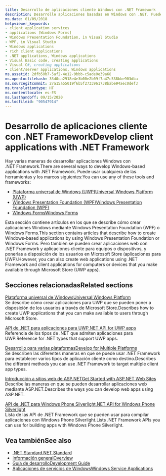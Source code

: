 ```yaml
---
title: Desarrollo de aplicaciones cliente Windows con .NET Framework
description: Desarrolle aplicaciones basadas en Windows con .NET. Puede usar Plataforma universal de Windows (UWP), Windows Presentation Foundation (WPF) o Windows Forms.
ms.date: 01/09/2018
helpviewer_keywords:
- client application services
- applications [Windows Forms]
- Windows Presentation Foundation, in Visual Studio
- WPF, in Visual Studio
- Windows applications
- rich client applications
- .NET applications, Windows applications
- Visual Basic code, creating applications
- Visual C#, creating applications
- client/server applications, Windows applications
ms.assetid: 2dfb50b7-5af2-4e12-9bbb-c5ade0e39a68
ms.openlocfilehash: 33d0ca2918e4e3b00e2b09f7a47c538bbe903dba
ms.sourcegitcommit: 27a15a55019f6b5f2733961738babe94aec0def3
ms.translationtype: HT
ms.contentlocale: es-ES
ms.lasthandoff: 09/15/2020
ms.locfileid: "90547914"
---
```

# <a name="develop-client-applications-with-net-framework"></a><span data-ttu-id="01924-104">Desarrollo de aplicaciones cliente con .NET Framework</span><span class="sxs-lookup"><span data-stu-id="01924-104">Develop client applications with .NET Framework</span></span>

<span data-ttu-id="01924-105">Hay varias maneras de desarrollar aplicaciones Windows con .NET Framework.</span><span class="sxs-lookup"><span data-stu-id="01924-105">There are several ways to develop Windows-based applications with .NET Framework.</span></span> <span data-ttu-id="01924-106">Puede usar cualquiera de las herramientas y los marcos siguientes:</span><span class="sxs-lookup"><span data-stu-id="01924-106">You can use any of these tools and frameworks:</span></span>

- [<span data-ttu-id="01924-107">Plataforma universal de Windows (UWP)</span><span class="sxs-lookup"><span data-stu-id="01924-107">Universal Windows Platform (UWP)</span></span>](/windows/uwp/)
- [<span data-ttu-id="01924-108">Windows Presentation Foundation (WPF)</span><span class="sxs-lookup"><span data-stu-id="01924-108">Windows Presentation Foundation (WPF)</span></span>](/dotnet/desktop/wpf/)
- [<span data-ttu-id="01924-109">Windows Forms</span><span class="sxs-lookup"><span data-stu-id="01924-109">Windows Forms</span></span>](/dotnet/desktop/winforms/)

<span data-ttu-id="01924-110">Esta sección contiene artículos en los que se describe cómo crear aplicaciones Windows mediante Windows Presentation Foundation (WPF) o Windows Forms.</span><span class="sxs-lookup"><span data-stu-id="01924-110">This section contains articles that describe how to create Windows-based applications by using Windows Presentation Foundation or Windows Forms.</span></span> <span data-ttu-id="01924-111">Pero también se pueden crear aplicaciones web con .NET Framework y aplicaciones cliente para equipos o dispositivos, y ponerlas a disposición de los usuarios en Microsoft Store (aplicaciones para UWP).</span><span class="sxs-lookup"><span data-stu-id="01924-111">However, you can also create web applications using .NET Framework and client applications for computers or devices that you make available through Microsoft Store (UWP apps).</span></span>

## <a name="related-sections"></a><span data-ttu-id="01924-112">Secciones relacionadas</span><span class="sxs-lookup"><span data-stu-id="01924-112">Related sections</span></span>

<span data-ttu-id="01924-113">[Plataforma universal de Windows](/windows/uwp/)</span><span class="sxs-lookup"><span data-stu-id="01924-113">[Universal Windows Platform](/windows/uwp/)</span></span>\
<span data-ttu-id="01924-114">Se describe cómo crear aplicaciones para UWP que se pueden poner a disposición de los usuarios a través de Microsoft Store.</span><span class="sxs-lookup"><span data-stu-id="01924-114">Describes how to create UWP applications that you can make available to users through Microsoft Store.</span></span>

<span data-ttu-id="01924-115">[API de .NET para aplicaciones para UWP](../../api/index.md?view=dotnet-uwp-10.0)</span><span class="sxs-lookup"><span data-stu-id="01924-115">[.NET API for UWP apps](../../api/index.md?view=dotnet-uwp-10.0)</span></span>\
<span data-ttu-id="01924-116">Referencia de los tipos de .NET que admiten aplicaciones para UWP.</span><span class="sxs-lookup"><span data-stu-id="01924-116">Reference for .NET types that support UWP apps.</span></span>
  
<span data-ttu-id="01924-117">[Desarrollo para varias plataformas](../standard/cross-platform/index.md)</span><span class="sxs-lookup"><span data-stu-id="01924-117">[Develop for Multiple Platforms](../standard/cross-platform/index.md)</span></span>\
<span data-ttu-id="01924-118">Se describen las diferentes maneras en que se puede usar .NET Framework para establecer varios tipos de aplicación cliente como destino.</span><span class="sxs-lookup"><span data-stu-id="01924-118">Describes the different methods you can use .NET Framework to target multiple client app types.</span></span>

<span data-ttu-id="01924-119">[Introducción a sitios web de ASP.NET](https://dotnet.microsoft.com/apps/aspnet/web-apps)</span><span class="sxs-lookup"><span data-stu-id="01924-119">[Get Started with ASP.NET Web Sites](https://dotnet.microsoft.com/apps/aspnet/web-apps)</span></span>\
<span data-ttu-id="01924-120">Describe las maneras en que se pueden desarrollar aplicaciones web mediante ASP.NET.</span><span class="sxs-lookup"><span data-stu-id="01924-120">Describes the ways you can develop web apps using ASP.NET.</span></span>

<span data-ttu-id="01924-121">[API de .NET para Windows Phone Silverlight](/previous-versions/windows/apps/jj207211\(v=vs.105\))</span><span class="sxs-lookup"><span data-stu-id="01924-121">[.NET API for Windows Phone Silverlight](/previous-versions/windows/apps/jj207211\(v=vs.105\))</span></span>\
<span data-ttu-id="01924-122">Lista de las API de .NET Framework que se pueden usar para compilar aplicaciones con Windows Phone Silverlight.</span><span class="sxs-lookup"><span data-stu-id="01924-122">Lists .NET Framework APIs you can use for building apps with Windows Phone Silverlight.</span></span>

## <a name="see-also"></a><span data-ttu-id="01924-123">Vea también</span><span class="sxs-lookup"><span data-stu-id="01924-123">See also</span></span>

- [<span data-ttu-id="01924-124">.NET Standard</span><span class="sxs-lookup"><span data-stu-id="01924-124">.NET Standard</span></span>](../standard/net-standard.md)
- [<span data-ttu-id="01924-125">Información general</span><span class="sxs-lookup"><span data-stu-id="01924-125">Overview</span></span>](./get-started/overview.md)
- [<span data-ttu-id="01924-126">Guía de desarrollo</span><span class="sxs-lookup"><span data-stu-id="01924-126">Development Guide</span></span>](./development-guide.md)
- [<span data-ttu-id="01924-127">Aplicaciones de servicios de Windows</span><span class="sxs-lookup"><span data-stu-id="01924-127">Windows Service Applications</span></span>](./windows-services/index.md)

